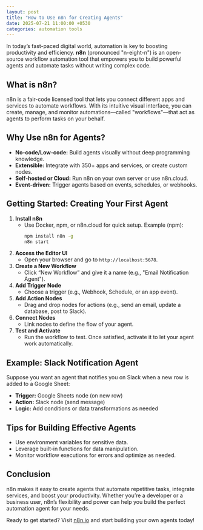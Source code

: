```yaml
---
layout: post
title: "How to Use n8n for Creating Agents"
date: 2025-07-21 11:00:00 +0530
categories: automation tools
---
```


In today’s fast-paced digital world, automation is key to boosting productivity and efficiency. **n8n** (pronounced "n-eight-n") is an open-source workflow automation tool that empowers you to build powerful agents and automate tasks without writing complex code.

## What is n8n?

n8n is a fair-code licensed tool that lets you connect different apps and services to automate workflows. With its intuitive visual interface, you can create, manage, and monitor automations—called "workflows"—that act as agents to perform tasks on your behalf.

## Why Use n8n for Agents?

- **No-code/Low-code:** Build agents visually without deep programming knowledge.
- **Extensible:** Integrate with 350+ apps and services, or create custom nodes.
- **Self-hosted or Cloud:** Run n8n on your own server or use n8n.cloud.
- **Event-driven:** Trigger agents based on events, schedules, or webhooks.

## Getting Started: Creating Your First Agent

1. **Install n8n**
   - Use Docker, npm, or n8n.cloud for quick setup. Example (npm):
     ```bash
     npm install n8n -g
     n8n start
     ```
2. **Access the Editor UI**
   - Open your browser and go to `http://localhost:5678`.
3. **Create a New Workflow**
   - Click “New Workflow” and give it a name (e.g., "Email Notification Agent").
4. **Add Trigger Node**
   - Choose a trigger (e.g., Webhook, Schedule, or an app event).
5. **Add Action Nodes**
   - Drag and drop nodes for actions (e.g., send an email, update a database, post to Slack).
6. **Connect Nodes**
   - Link nodes to define the flow of your agent.
7. **Test and Activate**
   - Run the workflow to test. Once satisfied, activate it to let your agent work automatically.

## Example: Slack Notification Agent

Suppose you want an agent that notifies you on Slack when a new row is added to a Google Sheet:

- **Trigger:** Google Sheets node (on new row)
- **Action:** Slack node (send message)
- **Logic:** Add conditions or data transformations as needed

## Tips for Building Effective Agents

- Use environment variables for sensitive data.
- Leverage built-in functions for data manipulation.
- Monitor workflow executions for errors and optimize as needed.

## Conclusion

n8n makes it easy to create agents that automate repetitive tasks, integrate services, and boost your productivity. Whether you’re a developer or a business user, n8n’s flexibility and power can help you build the perfect automation agent for your needs.

Ready to get started? Visit [n8n.io](https://n8n.io/) and start building your own agents today!
